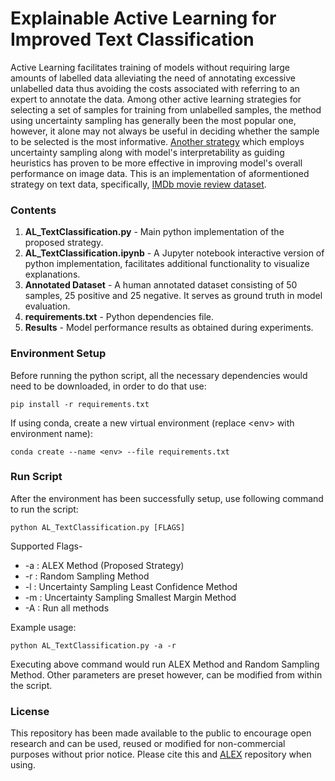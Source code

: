 # Explainable Active Learning for Improved Text Classification
 
Active Learning facilitates training of models without requiring large amounts of labelled data alleviating the need of annotating excessive unlabelled data thus avoiding the costs associated with referring to an expert to annotate the data. Among other active learning strategies for selecting a set of samples for training from unlabelled samples, the method using uncertainty sampling has generally been the most popular one, however, it alone may not always be useful in deciding whether the sample to be selected is the most informative. [Another strategy](https://github.com/Ishani-Mondal/Explainable_Active_Learning) which employs uncertainty sampling along with model's interpretability as guiding heuristics has proven to be more effective in improving model's overall performance on image data. This is an implementation of aformentioned strategy on text data, specifically, [IMDb movie review dataset](https://ai.stanford.edu/~amaas/data/sentiment/).


### Contents
1. **AL_TextClassification.py** - Main python implementation of the proposed strategy.
2. **AL_TextClassification.ipynb** - A Jupyter notebook interactive version of python implementation, facilitates additional functionality to visualize explanations.
3. **Annotated Dataset** - A human annotated dataset consisting of 50 samples, 25 positive and 25 negative. It serves as ground truth in model evaluation.
4. **requirements.txt** - Python dependencies file.
5. **Results** - Model performance results as obtained during experiments.

### Environment Setup
Before running the python script, all the necessary dependencies would need to be downloaded, in order to do that use:

`pip install -r requirements.txt`

If using conda, create a new virtual environment (replace \<env\> with environment name):
 
`conda create --name <env> --file requirements.txt`
 
 ### Run Script
 After the environment has been successfully setup, use following command to run the script:
 
 `python AL_TextClassification.py [FLAGS]`
 
 Supported Flags-
 - -a : ALEX Method (Proposed Strategy)
 - -r : Random Sampling Method
 - -l : Uncertainty Sampling Least Confidence Method
 - -m : Uncertainty Sampling Smallest Margin Method
 - -A : Run all methods
 
 Example usage:
 
 `python AL_TextClassification.py -a -r`
 
 Executing above command would run ALEX Method and Random Sampling Method. Other parameters are preset however, can be modified from within the script.
 
 ### License
 
 This repository has been made available to the public to encourage open research and can be used, reused or modified for non-commercial purposes without prior notice. Please cite this and [ALEX](https://github.com/Ishani-Mondal/Explainable_Active_Learning) repository when using.
